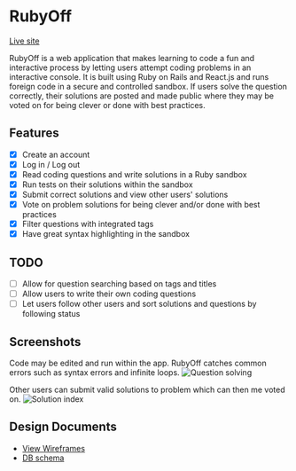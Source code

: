 # RubyOff
[Live site][liveLink]

[liveLink]: https://www.rubyoff.xyz

RubyOff is a web application that makes learning to code a fun and interactive process by letting users attempt coding problems in an interactive console. It is built using Ruby on Rails and React.js and runs foreign code in a secure and controlled sandbox. If users solve the question correctly, their solutions are posted and made public where they may be voted on for being clever or done with best practices.

## Features
- [x] Create an account
- [x] Log in / Log out
- [x] Read coding questions and write solutions in a Ruby sandbox
- [x] Run tests on their solutions within the sandbox
- [x] Submit correct solutions and view other users' solutions
- [x] Vote on problem solutions for being clever and/or done with best practices
- [x] Filter questions with integrated tags
- [x] Have great syntax highlighting in the sandbox

## TODO
- [ ] Allow for question searching based on tags and titles
- [ ] Allow users to write their own coding questions
- [ ] Let users follow other users and sort solutions and questions by following status

## Screenshots
Code may be edited and run within the app. RubyOff catches common errors such as syntax errors and infinite loops.
![Question solving]()

Other users can submit valid solutions to problem which can then me voted on.
![Solution index]()

## Design Documents
* [View Wireframes][view]
* [DB schema][schema]

[view]: ./docs/views.md
[schema]: ./docs/schema.md
